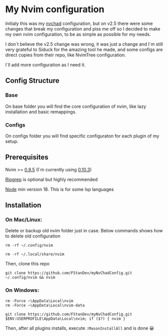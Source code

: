 # My Nvim configuration

Initialy this was my [nvchad](https://github.com/NvChad/NvChad) configuration, but on v2.5 there were some changes that break my configuration and piss me off so I decided to make my own nvim configuration, to be as simple as possible for my needs.

I don´t believe the v2.5 change was wrong, it was just a change and I´m still very grateful to Siduck for the amazing tool he made, and some configs are direct copies from their repo, like NvimTree configuration.

I´ll add more configuration as I need it.

## Config Structure

### Base

On base folder you will find the core configuration of nvim, like lazy installation and basic remappings.

### Configs

On configs folder you will find specific configuraton for each plugin of my setup.

## Prerequisites

Nvim >= [0.9.5](https://github.com/neovim/neovim/releases/tag/v0.9.5) (I´m currently using [0.10.3](https://github.com/neovim/neovim/releases/tag/v0.10.3))

[Ripgrep](https://github.com/BurntSushi/ripgrep) is optional but highly recommended

[Node](https://nodejs.org/en/download) min version 18. This is for some lsp languages

## Installation

### On Mac/Linux:

Delete or backup old nvim folder just in case. Below commands shows how to delete old configuration

```
rm -rf ~/.config/nvim

rm -rf ~/.local/share/nvim
```

Then, clone this repo

```
git clone https://github.com/FStanDev/myNvChadConfig.git ~/.config/nvim && nvim
```

### On Windows:

```
rm -Force ~\AppData\Local\nvim
rm -Force ~\AppData\Local\nvim-data
```

```
git clone https://github.com/FStanDev/myNvChadConfig.git $ENV:USERPROFILE\AppData\Local\nvim; if ($?) { nvim }
```

Then, after all plugins installs, execute `:MasonInstallAll` and is done 😀
